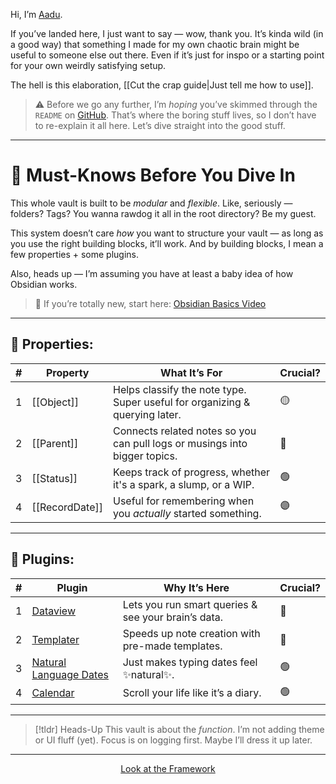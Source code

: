 Hi, I’m [Aadu](https://linktr.ee/aaduexe).

If you’ve landed here, I just want to say — wow, thank you. It’s kinda wild (in a good way) that something I made for my own chaotic brain might be useful to someone else out there. Even if it’s just for inspo or a starting point for your own weirdly satisfying setup.

The hell is this elaboration, [[Cut the crap guide|Just tell me how to use]].

> ⚠️ Before we go any further, I’m *hoping* you’ve skimmed through the `README` on [GitHub](https://github.com/aaduexe/adhd-logging). That’s where the boring stuff lives, so I don’t have to re-explain it all here. Let’s dive straight into the good stuff.

<!-- 
[version:: 0.0.2]
-->

---

# 🧠 Must-Knows Before You Dive In

This whole vault is built to be *modular* and *flexible*. Like, seriously — folders? Tags? You wanna rawdog it all in the root directory? Be my guest.

This system doesn’t care *how* you want to structure your vault — as long as you use the right building blocks, it’ll work. And by building blocks, I mean a few properties + some plugins.

Also, heads up — I’m assuming you have at least a baby idea of how Obsidian works.

> 🐣 If you’re totally new, start here: [Obsidian Basics Video](https://www.youtube.com/watch?v=QgbLb6QCK88)

---

## 🧱 Properties:

| #   | Property       | What It’s For                                                               | Crucial? |
| --- | -------------- | --------------------------------------------------------------------------- | -------- |
| 1   | [[Object]]     | Helps classify the note type. Super useful for organizing & querying later. | 🟡       |
| 2   | [[Parent]]     | Connects related notes so you can pull logs or musings into bigger topics.  | 🔴       |
| 3   | [[Status]]     | Keeps track of progress, whether it's a spark, a slump, or a WIP.           | 🟢       |
| 4   | [[RecordDate]] | Useful for remembering when you *actually* started something.               | 🟣       |

---

## 🔌 Plugins:

| #   | Plugin                                                                           | Why It’s Here                                       | Crucial? |
| --- | -------------------------------------------------------------------------------- | --------------------------------------------------- | -------- |
| 1   | [Dataview](https://blacksmithgu.github.io/obsidian-dataview/)                    | Lets you run smart queries & see your brain’s data. | 🔴       |
| 2   | [Templater](https://silentvoid13.github.io/Templater/introduction.html)          | Speeds up note creation with pre-made templates.    | 🔴       |
| 3   | [Natural Language Dates](https://www.obsidianstats.com/plugins/nldates-obsidian) | Just makes typing dates feel ✨natural✨.             | 🟢       |
| 4   | [Calendar](https://github.com/liamcain/obsidian-calendar-plugin)                 | Scroll your life like it’s a diary.                 | 🟢       |

---

> [!tldr] Heads-Up
> This vault is about the *function*. I’m not adding theme or UI fluff (yet). Focus is on logging first. Maybe I’ll dress it up later.

---
<p align="center"><a href= "obsidian://open?vault=Vault&file=00_Guide%2FFramework.canvas">Look at the Framework</a></p>

